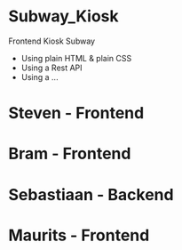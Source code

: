 # Subway_Kiosk
Frontend Kiosk Subway

- Using plain HTML & plain CSS
- Using a Rest API
- Using a ...

# Steven - Frontend
# Bram - Frontend
# Sebastiaan - Backend
# Maurits - Frontend
